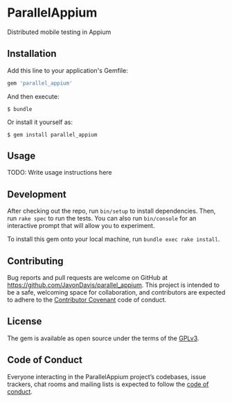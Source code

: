 # ParallelAppium

Distributed mobile testing in Appium

## Installation

Add this line to your application's Gemfile:

```ruby
gem 'parallel_appium'
```

And then execute:

    $ bundle

Or install it yourself as:

    $ gem install parallel_appium

## Usage

TODO: Write usage instructions here

## Development

After checking out the repo, run `bin/setup` to install dependencies. Then, run `rake spec` to run the tests. You can also run `bin/console` for an interactive prompt that will allow you to experiment.

To install this gem onto your local machine, run `bundle exec rake install`. 

## Contributing

Bug reports and pull requests are welcome on GitHub at https://github.com/JavonDavis/parallel_appium. This project is intended to be a safe, welcoming space for collaboration, and contributors are expected to adhere to the [Contributor Covenant](http://contributor-covenant.org) code of conduct.

## License

The gem is available as open source under the terms of the [GPLv3](https://www.gnu.org/licenses/gpl-3.0.en.html).

## Code of Conduct

Everyone interacting in the ParallelAppium project’s codebases, issue trackers, chat rooms and mailing lists is expected to follow the [code of conduct](https://github.com/JavonDavis/parallel_appium/blob/master/CODE_OF_CONDUCT.md).
